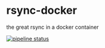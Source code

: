 # rsync-docker
the great rsync in a docker container

[![pipeline status](https://git.jordanclark.us/devops/rsync-docker/badges/master/pipeline.svg)](https://git.jordanclark.us/devops/rsync-docker/commits/master)
